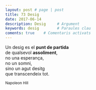 ```yaml
---
layout: post # page | post
title: 73 Desig
date: 2017-06-14 
description: Desig     # Argument
keywords: desig        # Paraules clau
coments: true    # Comentaris activats
---
```


Un desig es el **punt de partida** <br />
de qualsevol **assoliment**, <br />
no una esperança, <br />
no un somni, <br />
sino un agut desitg <br />
que transcendeix tot. <br />

<small>Napoleon Hill</small>
